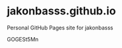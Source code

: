 # jakonbasss.github.io
Personal GitHub Pages site for jakonbasss









































































GOGESt5Mn
